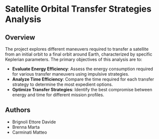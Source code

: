 # Satellite Orbital Transfer Strategies Analysis

## Overview
The project explores different maneuvers required to transfer a satellite from an initial orbit to a final orbit around Earth, characterized by specific Keplerian parameters. The primary objectives of this analysis are to:

- **Evaluate Energy Efficiency**: Assess the energy consumption required for various transfer maneuvers using impulsive strategies.
- **Analyze Time Efficiency**: Compare the time required for each transfer strategy to determine the most expedient options.
- **Optimize Transfer Strategies**: Identify the best compromise between energy and time for different mission profiles.

## Authors
- Brignoli Ettore Davide
- Brenna Marta
- Carminati Matteo

